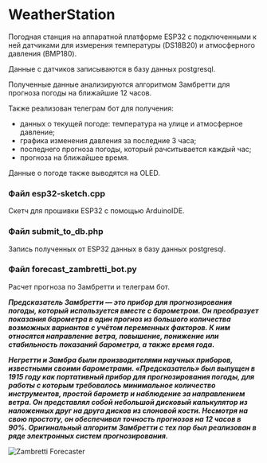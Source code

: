 # WeatherStation
Погодная станция на аппаратной платформе ESP32 с подключенными к ней датчиками для измерения температуры (DS18B20) и атмосферного давления (BMP180).

Данные с датчиков записываются в базу данных postgresql.

Полученные данные анализируются алгоритмом Замбретти для прогноза погоды на ближайшие 12 часов.

Также реализован телеграм бот для получения:
 - данных о текущей погоде: температура на улице и атмосферное давление;
 - графика изменения давления за последние 3 часа;
 - последнего прогноза погоды, который рачситывается каждый час;
 - прогноза на ближайшее время.

Данные о погоде также выводятся на OLED.

### Файл esp32-sketch.cpp
Скетч для прошивки ESP32 с помощью ArduinoIDE.

### Файл submit_to_db.php
Запись полученных от ESP32 данных в базу данных postgresql.

### Файл forecast_zambretti_bot.py
Расчет прогноза по Замбретти и телеграм бот.


***Предсказатель Замбретти — это прибор для прогнозирования погоды, который используется вместе с барометром. Он преобразует показания барометра в один прогноз из большого количества возможных вариантов с учётом переменных факторов. К ним относятся направление ветра, повышение, понижение или стабильность показаний барометра, а также время года.***

***Негретти и Замбра были производителями научных приборов, известными своими барометрами. «Предсказатель» был выпущен в 1915 году как портативный прибор для прогнозирования погоды, для работы с которым требовалось минимальное количество инструментов, простой барометр и наблюдение за направлением ветра. Он представлял собой небольшой дисковый калькулятор из наложенных друг на друга дисков из слоновой кости. Несмотря на свою простоту, он обеспечивал точность прогнозов на 12 часов в 90%. Оригинальный алгоритм Замбретти с тех пор был реализован в ряде электронных систем прогнозирования.***

![Zambretti Forecaster](https://upload.wikimedia.org/wikipedia/commons/a/a9/Zambretti_Forecaster.jpg)
